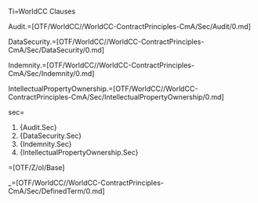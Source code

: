 Ti=WorldCC Clauses

Audit.=[OTF/WorldCC//WorldCC-ContractPrinciples-CmA/Sec/Audit/0.md]

DataSecurity.=[OTF/WorldCC//WorldCC-ContractPrinciples-CmA/Sec/DataSecurity/0.md]

Indemnity.=[OTF/WorldCC//WorldCC-ContractPrinciples-CmA/Sec/Indemnity/0.md]

IntellectualPropertyOwnership.=[OTF/WorldCC//WorldCC-ContractPrinciples-CmA/Sec/IntellectualPropertyOwnership/0.md]

sec=<ol><li>{Audit.Sec}<li>{DataSecurity.Sec}<li>{Indemnity.Sec}<li>{IntellectualPropertyOwnership.Sec}</ol>

=[OTF/Z/ol/Base]

_=[OTF/WorldCC//WorldCC-ContractPrinciples-CmA/Sec/DefinedTerm/0.md]